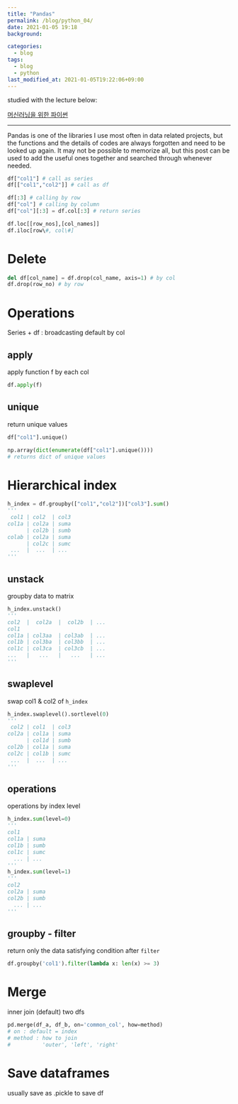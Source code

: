 ```yaml
---
title: "Pandas"
permalink: /blog/python_04/
date: 2021-01-05 19:18
background:

categories:
  - blog
tags:
  - blog
  - python
last_modified_at: 2021-01-05T19:22:06+09:00
---
```


studied with the lecture below: 

[머신러닝을 위한 파이썬](https://www.boostcourse.org/ai222/lecture/24523)

---

Pandas is one of the libraries I use most often in data related projects, but the functions and the details of codes are always forgotten and need to be looked up again. It may not be possible to memorize all, but this post can be used to add the useful ones together and searched through whenever needed.

```python
df["col1"] # call as series
df[["col1","col2"]] # call as df
```

```python
df[:3] # calling by row
df["col"] # calling by column
df["col"][:3] = df.col[:3] # return series
```

```python
df.loc[[row_nos],[col_names]]
df.iloc[row\#, col\#]
```

# Delete

```python
del df[col_name] = df.drop(col_name, axis=1) # by col
df.drop(row_no) # by row
```

# Operations

Series + df : broadcasting default by col

## apply

apply function f by each col

```python
df.apply(f)
```

## unique

return unique values

```python
df["col1"].unique()
```

```python
np.array(dict(enumerate(df["col1"].unique())))
# returns dict of unique values 
```

# Hierarchical index

```python
h_index = df.groupby(["col1","col2"])["col3"].sum()
'''
 col1 | col2  | col3
col1a | col2a | suma
      | col2b | sumb
colab | col2a | suma
      | col2c | sumc
 ...  |  ...  | ...
'''
```

## unstack

groupby data to matrix

```python
h_index.unstack()
'''
col2  |  col2a  |  col2b  | ...
col1
col1a | col3aa  | col3ab  | ...
col1b | col3ba  | col3bb  | ...
col1c | col3ca  | col3cb  | ...
...   |   ...   |   ...   | ...
'''
```

## swaplevel

swap col1 & col2 of `h_index`

```python
h_index.swaplevel().sortlevel(0)
'''
 col2 | col1  | col3
col2a | col1a | suma
      | col1d | sumb
col2b | col1a | suma
col2c | col1b | sumc
 ...  |  ...  | ...
'''
```

## operations

operations by index level

```python
h_index.sum(level=0)
'''
col1
col1a | suma
col1b | sumb
col1c | sumc
  ... | ...
'''
h_index.sum(level=1)
'''
col2
col2a | suma
col2b | sumb
  ... | ...
'''
```

## groupby - filter

return only the data satisfying condition after `filter`

```python
df.groupby('col1').filter(lambda x: len(x) >= 3)
```

# Merge

inner join (default) two dfs

```python
pd.merge(df_a, df_b, on='common_col', how=method)
# on : default = index
# method : how to join
#          'outer', 'left', 'right'
```

# Save dataframes

usually save as .pickle to save df